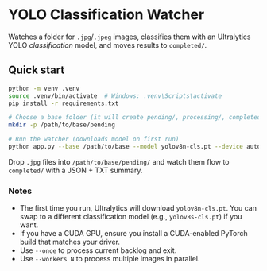 # YOLO Classification Watcher

Watches a folder for `.jpg`/`.jpeg` images, classifies them with an Ultralytics YOLO *classification* model, and moves results to `completed/`.

## Quick start

```bash
python -m venv .venv
source .venv/bin/activate  # Windows: .venv\Scripts\activate
pip install -r requirements.txt

# Choose a base folder (it will create pending/, processing/, completed/, failed/)
mkdir -p /path/to/base/pending

# Run the watcher (downloads model on first run)
python app.py --base /path/to/base --model yolov8n-cls.pt --device auto --topk 5
```

Drop `.jpg` files into `/path/to/base/pending/` and watch them flow to `completed/` with a JSON + TXT summary.

### Notes

- The first time you run, Ultralytics will download `yolov8n-cls.pt`. You can swap to a different classification model (e.g., `yolov8s-cls.pt`) if you want.
- If you have a CUDA GPU, ensure you install a CUDA-enabled PyTorch build that matches your driver.
- Use `--once` to process current backlog and exit.
- Use `--workers N` to process multiple images in parallel.
